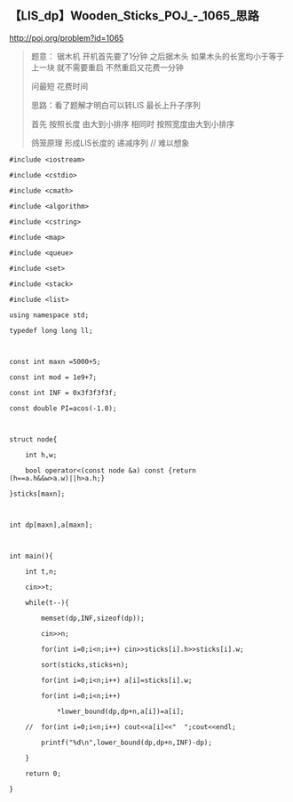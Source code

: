 ## 【LIS_dp】Wooden_Sticks_POJ_-_1065_思路

<http://poj.org/problem?id=1065>

> 题意： 锯木机 开机首先要了1分钟 之后据木头 如果木头的长宽均小于等于上一块 就不需要重启 不然重启又花费一分钟
>
> 问最短 花费时间
>
> 思路：看了题解才明白可以转LIS 最长上升子序列
>
> 首先 按照长度 由大到小排序 相同时 按照宽度由大到小排序
>
> 鸽笼原理 形成LIS长度的 递减序列 // 难以想象
    
    
    #include <iostream>
    #include <cstdio>
    #include <cmath>
    #include <algorithm>
    #include <cstring>
    #include <map>
    #include <queue>
    #include <set>
    #include <stack>
    #include <list> 
    using namespace std;
    typedef long long ll;
    
    const int maxn =5000+5;
    const int mod = 1e9+7;
    const int INF = 0x3f3f3f3f;
    const double PI=acos(-1.0);
    
    struct node{
    	int h,w;
    	bool operator<(const node &a) const {return (h==a.h&&w>a.w)||h>a.h;}
    }sticks[maxn];
    
    int dp[maxn],a[maxn];
    
    int main(){
    	int t,n;
    	cin>>t;
    	while(t--){
    		memset(dp,INF,sizeof(dp));
    		cin>>n;
    		for(int i=0;i<n;i++) cin>>sticks[i].h>>sticks[i].w;
    		sort(sticks,sticks+n);
    		for(int i=0;i<n;i++) a[i]=sticks[i].w;
    		for(int i=0;i<n;i++)
    			*lower_bound(dp,dp+n,a[i])=a[i];
    	//	for(int i=0;i<n;i++) cout<<a[i]<<"  ";cout<<endl;	
    		printf("%d\n",lower_bound(dp,dp+n,INF)-dp);
    	}
    	return 0;
    } 

